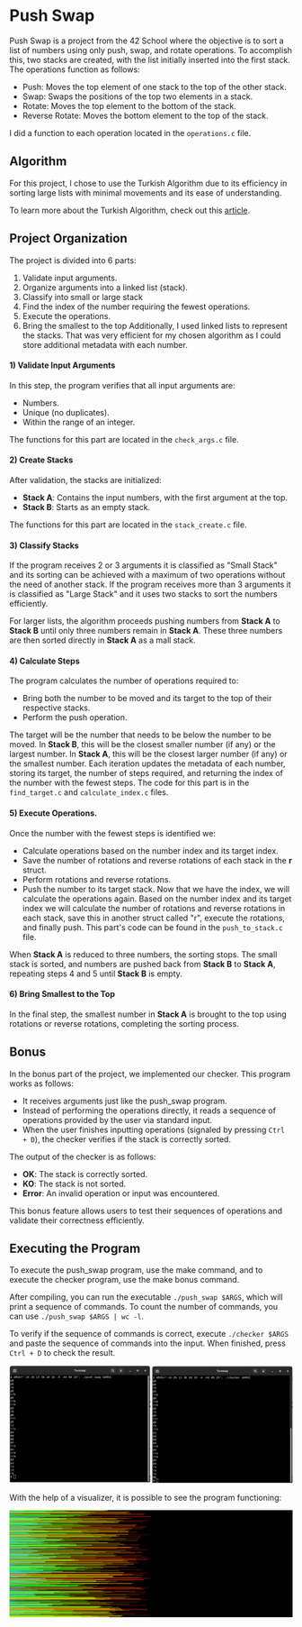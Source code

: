 # Push Swap
Push Swap is a project from the 42 School where the objective is to sort a list of numbers using only push, swap, and rotate operations. To accomplish this, two stacks are created, with the list initially inserted into the first stack. The operations function as follows:

- Push: Moves the top element of one stack to the top of the other stack.
- Swap: Swaps the positions of the top two elements in a stack.
- Rotate: Moves the top element to the bottom of the stack.
- Reverse Rotate: Moves the bottom element to the top of the stack.

I did a function to each operation located in the `operations.c` file.


## Algorithm
For this project, I chose to use the Turkish Algorithm due to its efficiency in sorting large lists with minimal movements and its ease of understanding.

To learn more about the Turkish Algorithm, check out this [article](https://medium.com/@ayogun/push-swap-c1f5d2d41e97).

## Project Organization
The project is divided into 6 parts:
1. Validate input arguments.
2. Organize arguments into a linked list (stack).
3. Classify into small or large stack
4. Find the index of the number requiring the fewest operations.
5. Execute the operations.
6. Bring the smallest to the top
Additionally, I used linked lists to represent the stacks. That was very efficient for my chosen algorithm as I could store additional metadata with each number.

#### 1) Validate Input Arguments
In this step, the program verifies that all input arguments are:

- Numbers.
- Unique (no duplicates).
- Within the range of an integer.

The functions for this part are located in the `check_args.c` file.

#### 2) Create Stacks
After validation, the stacks are initialized:

- **Stack A**: Contains the input numbers, with the first argument at the top.
- **Stack B**: Starts as an empty stack.

The functions for this part are located in the `stack_create.c` file.

#### 3) Classify Stacks
If the program receives 2 or 3 arguments it is classified as "Small Stack" and its sorting can be achieved with a maximum of two operations without the need of another stack.
If the program receives more than 3 arguments it is classified as "Large Stack" and it uses two stacks to sort the numbers efficiently.

For larger lists, the algorithm proceeds pushing numbers from **Stack A** to **Stack B** until only three numbers remain in **Stack A**. These three numbers are then sorted directly in **Stack A** as a mall stack.


#### 4) Calculate Steps
The program calculates the number of operations required to:

- Bring both the number to be moved and its target to the top of their respective stacks.
- Perform the push operation.

The target will be the number that needs to be below the number to be moved. In **Stack B**, this will be the closest smaller number (if any) or the largest number. In **Stack A**, this will be the closest larger number (if any) or the smallest number.
Each iteration updates the metadata of each number, storing its target, the number of steps required, and returning the index of the number with the fewest steps. The code for this part is in the `find_target.c` and `calculate_index.c` files.


#### 5) Execute Operations.
Once the number with the fewest steps is identified we:
- Calculate operations based on the number index and its target index.
- Save the number of rotations and reverse rotations of each stack in the **r** struct.
- Perform rotations and reverse rotations.
- Push the number to its target stack.
Now that we have the index, we will calculate the operations again. Based on the number index and its target index we will calculate the number of rotations and reverse rotations in each stack, save this in another struct called "r", execute the rotations, and finally push.
This part's code can be found in the `push_to_stack.c` file.

When **Stack A** is reduced to three numbers, the sorting stops. The small stack is sorted, and numbers are pushed back from **Stack B** to **Stack A**, repeating steps 4 and 5 until **Stack B** is empty.

#### 6) Bring Smallest to the Top
In the final step, the smallest number in **Stack A** is brought to the top using rotations or reverse rotations, completing the sorting process.

## Bonus

In the bonus part of the project, we implemented our checker. This program works as follows:

- It receives arguments just like the push_swap program.
- Instead of performing the operations directly, it reads a sequence of operations provided by the user via standard input.
- When the user finishes inputting operations (signaled by pressing `Ctrl + D`), the checker verifies if the stack is correctly sorted.

The output of the checker is as follows:

- **OK**: The stack is correctly sorted.
- **KO**: The stack is not sorted.
- **Error**: An invalid operation or input was encountered.

This bonus feature allows users to test their sequences of operations and validate their correctness efficiently.

## Executing the Program

To execute the push_swap program, use the make command, and to execute the checker program, use the make bonus command.

After compiling, you can run the executable `./push_swap $ARGS`, which will print a sequence of commands. To count the number of commands, you can use `./push_swap $ARGS | wc -l`.

To verify if the sequence of commands is correct, execute `./checker $ARGS` and paste the sequence of commands into the input. When finished, press `Ctrl + D` to check the result.

![PushSwap and Bonus Output](img/42_pushswap.png)

With the help of a visualizer, it is possible to see the program functioning:

![PushSwap Visualizer](img/42_pushswap_visualizer.gif)

